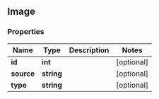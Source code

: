 ## Image

### Properties
Name | Type | Description | Notes
------------ | ------------- | ------------- | -------------
**id** | **int** |  | [optional] 
**source** | **string** |  | [optional] 
**type** | **string** |  | [optional] 


